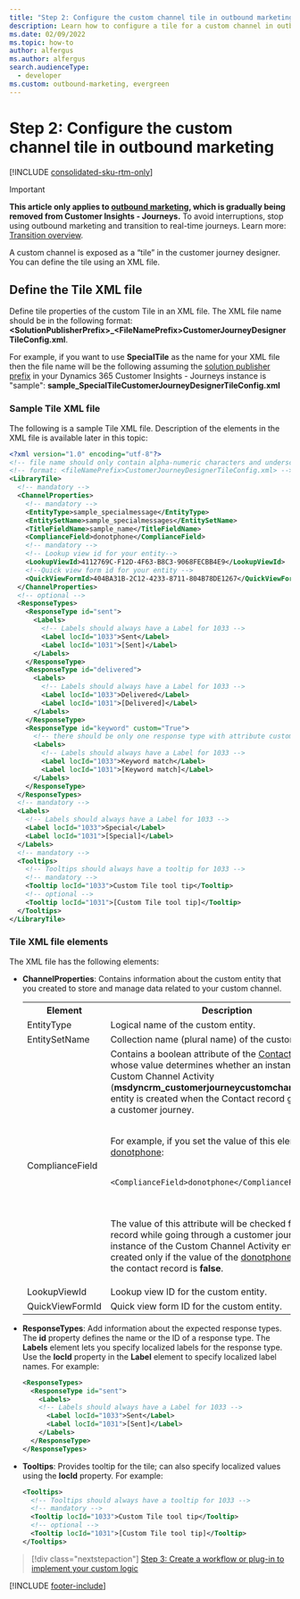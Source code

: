 ```yaml
---
title: "Step 2: Configure the custom channel tile in outbound marketing"
description: Learn how to configure a tile for a custom channel in outbound marketing.
ms.date: 02/09/2022
ms.topic: how-to
author: alfergus
ms.author: alfergus
search.audienceType: 
  - developer
ms.custom: outbound-marketing, evergreen
---
```


# Step 2: Configure the custom channel tile in outbound marketing

[!INCLUDE [consolidated-sku-rtm-only](.././includes/consolidated-sku-rtm-only.md)]

> [!IMPORTANT]
> **This article only applies to [outbound marketing](../user-guide.md), which is gradually being removed from Customer Insights - Journeys.** To avoid interruptions, stop using outbound marketing and transition to real-time journeys. Learn more: [Transition overview](../transition-overview.md).

A custom channel is exposed as a “tile” in the customer journey designer. You can define the tile using an XML file.

## Define the Tile XML file

Define tile properties of the custom Tile in an XML file. The XML file name should be in the following format: **\<SolutionPublisherPrefix>_\<FileNamePrefix>CustomerJourneyDesignerTileConfig.xml**.

For example, if you want to use **SpecialTile** as the name for your XML file then the file name will be the following assuming the [solution publisher prefix](/powerapps/maker/common-data-service/change-solution-publisher-prefix) in your Dynamics 365 Customer Insights - Journeys instance is "sample": **sample_SpecialTileCustomerJourneyDesignerTileConfig.xml**

### Sample Tile XML file

The following is a sample Tile XML file. Description of the elements in the XML file is available later in this topic:

```xml
<?xml version="1.0" encoding="utf-8"?>
<!-- file name should only contain alpha-numeric characters and underscore -->
<!-- format: <fileNamePrefix>CustomerJourneyDesignerTileConfig.xml> -->
<LibraryTile>
  <!-- mandatory -->
  <ChannelProperties>
    <!-- mandatory -->
    <EntityType>sample_specialmessage</EntityType>
    <EntitySetName>sample_specialmessages</EntitySetName>
    <TitleFieldName>sample_name</TitleFieldName>
    <ComplianceField>donotphone</ComplianceField>
    <!-- mandatory -->
    <!-- Lookup view id for your entity-->
    <LookupViewId>4112769C-F12D-4F63-B8C3-9068FECBB4E9</LookupViewId>
    <!--Quick view form id for your entity -->
    <QuickViewFormId>404BA31B-2C12-4233-8711-804B78DE1267</QuickViewFormId>
  </ChannelProperties>
  <!-- optional -->
  <ResponseTypes>
    <ResponseType id="sent">
      <Labels>
        <!-- Labels should always have a Label for 1033 -->
        <Label locId="1033">Sent</Label>
        <Label locId="1031">[Sent]</Label>
      </Labels>
    </ResponseType>
    <ResponseType id="delivered">
      <Labels>
        <!-- Labels should always have a Label for 1033 -->
        <Label locId="1033">Delivered</Label>
        <Label locId="1031">[Delivered]</Label>
      </Labels>
    </ResponseType>
    <ResponseType id="keyword" custom="True">
      <!-- there should be only one response type with attribute custom=true -->
      <Labels>
        <!-- Labels should always have a Label for 1033 -->
        <Label locId="1033">Keyword match</Label>
        <Label locId="1031">[Keyword match]</Label>
      </Labels>
    </ResponseType>
  </ResponseTypes>
  <!-- mandatory -->
  <Labels>
    <!-- Labels should always have a Label for 1033 -->
    <Label locId="1033">Special</Label>
    <Label locId="1031">[Special]</Label>
  </Labels>
  <!-- mandatory -->
  <Tooltips>
    <!-- Tooltips should always have a tooltip for 1033 -->
    <!-- mandatory -->
    <Tooltip locId="1033">Custom Tile tool tip</Tooltip>
    <!-- optional -->
    <Tooltip locId="1031">[Custom Tile tool tip]</Tooltip>
  </Tooltips>
</LibraryTile>
```

### Tile XML file elements

The XML file has the following elements:

- **ChannelProperties**: Contains information about the custom entity that you created to store and manage data related to your custom channel.

    <table>
    <tr>
    <th>Element</th>
    <th>Description</th>
    </tr>
    <tr>
    <td>EntityType</td>
    <td>Logical name of the custom entity.</td>
    </tr>
    <tr>
    <td>EntitySetName</td>
    <td>Collection name (plural name) of the custom entity.</td>
    </tr>
    <tr>
    <td>ComplianceField</td>
    <td>Contains a boolean attribute of the <a href="/dynamics365/customerengagement/on-premises/developer/entities/contact" data-raw-source="[Contact](/powerapps/developer/common-data-service/reference/entities/contact)">Contact</a> entity whose value determines whether an instance of the Custom Channel Activity (<b>msdyncrm_customerjourneycustomchannelactivity</b>) entity is created when the Contact record goes through a customer journey.<br/><br/>
    
    For example, if you set the value of this element to <a href="/powerapps/developer/common-data-service/reference/entities/contact#BKMK_DoNotPhone" data-raw-source="[donotphone](/powerapps/developer/common-data-service/reference/entities/contact#BKMK_DoNotPhone)">donotphone</a>:<br/><br/>

    <code>&lt;ComplianceField&gt;donotphone&lt;/ComplianceField&gt;</code>
 
    <br/><br/>The value of this attribute will be checked for a Contact record while going through a customer journey and an instance of the Custom Channel Activity entity will be created only if the value of the <a href="/powerapps/developer/common-data-service/reference/entities/contact#BKMK_DoNotPhone" data-raw-source="[donotphone](/powerapps/developer/common-data-service/reference/entities/contact#BKMK_DoNotPhone)">donotphone</a> attribute for the contact record is <b>false</b>.
    </td>
    </tr>
    <tr>
    <td>LookupViewId</td>
    <td>Lookup view ID for the custom entity.</td>
    </tr>
    <tr>
    <td>QuickViewFormId</td>
    <td>Quick view form ID for the custom entity.</td>
    </tr>
    </table>

- **ResponseTypes**: Add information about the expected response types. The **id** property defines the name or the ID of a response type. The **Labels** element lets you specify localized labels for the response type. Use the **locId** property in the **Label** element to specify localized label names. For example:

    ```xml
    <ResponseTypes>
      <ResponseType id="sent">
        <Labels>
        <!-- Labels should always have a Label for 1033 -->
          <Label locId="1033">Sent</Label>
          <Label locId="1031">[Sent]</Label>
        </Labels>
      </ResponseType>
    </ResponseTypes>    
    ```
- **Tooltips**: Provides tooltip for the tile; can also specify localized values using the **locId** property. For example:

    ```xml
    <Tooltips>
      <!-- Tooltips should always have a tooltip for 1033 -->
      <!-- mandatory -->
      <Tooltip locId="1033">Custom Tile tool tip</Tooltip>
      <!-- optional -->
      <Tooltip locId="1031">[Custom Tile tool tip]</Tooltip>
    </Tooltips>
    ```

> [!div class="nextstepaction"]
> [Step 3: Create a workflow or plug-in to implement your custom logic](create-workflow-plugin-custom-channel.md)

[!INCLUDE [footer-include](.././includes/footer-banner.md)]
